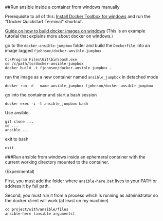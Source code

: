 ##Run ansible inside a container from windows manually

Prerequisite to all of this: [Install Docker Toolbox for windows](https://docs.docker.com/windows/) and run the "Docker Quickstart Terminal" shortcut.

[Guide on how to build docker images on windows](https://docs.docker.com/windows/step_four/) (This is an example tutorial that explains more about docker on windows.)

go to the `docker-ansible-jumpbox` folder and build the `Dockerfile` into an image tagged `fjohnson/docker-ansible-jumpbox`

```
C:\Program Files\Git\bin\bash.exe
cd /c/path/to/docker-ansible-jumpbox
docker build -t fjohnson/docker-ansible-jumpbox .
```

run the image as a new container named `ansible_jumpbox` in detached mode

```
docker run -d --name ansible_jumpbox fjohnson/docker-ansible-jumpbox
```

go into the container and start a bash session

```
docker exec -i -t ansible_jumpbox bash
```

Use ansible

```
git clone ...
cd ...
ansible ...
```

exit to bash

```
exit
```


###Run ansible from windows inside an ephemeral container with the current working directory mounted to the container.

(Experimental)

First, you must add the folder where `ansible-here.bat` lives to your PATH or address it by full path.

Second, you must run it from a process which is running as administrator so the docker client will work (at least on my machine).

```
cd project/with/ansible/files
ansible-here [ansible arguments]
```

